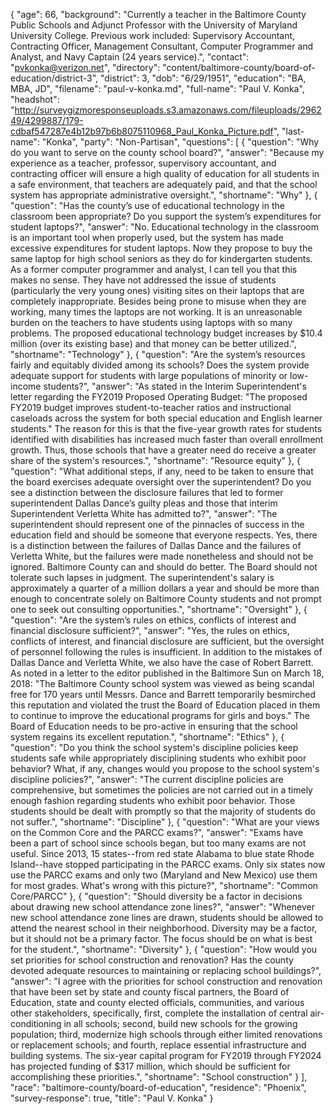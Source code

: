 {
  "age": 66,
  "background": "Currently a teacher in the Baltimore County Public Schools and Adjunct Professor with the University of Maryland University College. Previous work included: Supervisory Accountant, Contracting Officer, Management Consultant, Computer Programmer and Analyst, and Navy Captain (24 years service).",
  "contact": "pvkonka@verizon.net",
  "directory": "content/baltimore-county/board-of-education/district-3",
  "district": 3,
  "dob": "6/29/1951",
  "education": "BA, MBA, JD",
  "filename": "paul-v-konka.md",
  "full-name": "Paul V. Konka",
  "headshot": "http://surveygizmoresponseuploads.s3.amazonaws.com/fileuploads/296249/4299887/179-cdbaf547287e4b12b97b6b8075110968_Paul_Konka_Picture.pdf",
  "last-name": "Konka",
  "party": "Non-Partisan",
  "questions": [
    {
      "question": "Why do you want to serve on the county school board?",
      "answer": "Because my experience as a teacher, professor, supervisory accountant, and contracting officer will ensure a high quality of education for all students in a safe environment, that teachers are adequately paid, and that the school system has appropriate administrative oversight.",
      "shortname": "Why"
    },
    {
      "question": "Has the county’s use of educational technology in the classroom been appropriate? Do you support the system’s expenditures for student laptops?",
      "answer": "No.  Educational technology in the classroom is an important tool when properly used, but the system has made excessive expenditures for student laptops.  Now they propose to buy the same laptop for high school seniors as they do for kindergarten students.  As a former computer programmer and analyst, I can tell you that this makes no sense.  They have not addressed the issue of students (particularly the very young ones) visiting sites on their laptops that are completely inappropriate.  Besides being prone to misuse when they are working, many times the laptops are not working.  It is an unreasonable burden on the teachers to have students using laptops with so many problems.  The proposed educational technology budget increases by $10.4 million (over its existing base) and that money can be better utilized.",
      "shortname": "Technology"
    },
    {
      "question": "Are the system’s resources fairly and equitably divided among its schools? Does the system provide adequate support for students with large populations of minority or low-income students?",
      "answer": "As stated in the Interim Superintendent's letter regarding the FY2019 Proposed Operating Budget:  \"The proposed FY2019 budget improves student-to-teacher ratios and instructional caseloads across the system for both special education and English learner students.\"  The reason for this is that the five-year growth rates for students identified with disabilities has increased much faster than overall enrollment growth.  Thus, those schools that have a greater need do receive a greater share of the system's resources.",
      "shortname": "Resource equity"
    },
    {
      "question": "What additional steps, if any, need to be taken to ensure that the board exercises adequate oversight over the superintendent? Do you see a distinction between the disclosure failures that led to former superintendent Dallas Dance’s guilty pleas and those that interim Superintendent Verletta White has admitted to?",
      "answer": "The superintendent should represent one of the pinnacles of success in the education field and should be someone that everyone respects.  Yes, there is a distinction between the failures of Dallas Dance and the failures of Verletta White, but the failures were made nonetheless and should not be ignored.  Baltimore County can and should do better.  The Board should not tolerate such lapses in judgment.  The superintendent's salary is approximately a quarter of a million dollars a year and should be more than enough to concentrate solely on Baltimore County students and not prompt one to seek out consulting opportunities.",
      "shortname": "Oversight"
    },
    {
      "question": "Are the system’s rules on ethics, conflicts of interest and financial disclosure sufficient?",
      "answer": "Yes, the rules on ethics, conflicts of interest, and financial disclosure are sufficient, but the oversight of personnel following the rules is insufficient.  In addition to the mistakes of Dallas Dance and Verletta White, we also have the case of Robert Barrett.  As noted in a letter to the editor published in the Baltimore Sun on March 18, 2018:  \"The Baltimore County school system was viewed as being scandal free for 170 years until Messrs. Dance and Barrett temporarily besmirched this reputation and violated the trust the Board of Education placed in them to continue to improve the educational programs for girls and boys.\"  The Board of Education needs to be pro-active in ensuring that the school system regains its excellent reputation.",
      "shortname": "Ethics"
    },
    {
      "question": "Do you think the school system's discipline policies keep students safe while appropriately disciplining students who exhibit poor behavior? What, if any, changes would you propose to the school system's discipline policies?",
      "answer": "The current discipline policies are comprehensive, but sometimes the policies are not carried out in a timely enough fashion regarding students who exhibit poor behavior.  Those students should be dealt with promptly so that the majority of students do not suffer.",
      "shortname": "Discipline"
    },
    {
      "question": "What are your views on the Common Core and the PARCC exams?",
      "answer": "Exams have been a part of school since schools began, but too many exams are not useful.  Since 2013, 15 states--from red state Alabama to blue state Rhode Island--have stopped participating in the PARCC exams.  Only six states now use the PARCC exams and only two (Maryland and New Mexico) use them for most grades.  What's wrong with this picture?",
      "shortname": "Common Core/PARCC"
    },
    {
      "question": "Should diversity be a factor in decisions about drawing new school attendance zone lines?",
      "answer": "Whenever new school attendance zone lines are drawn, students should be allowed to attend the nearest school in their neighborhood.  Diversity may be a factor, but it should not be a primary factor.  The focus should be on what is best for the student.",
      "shortname": "Diversity"
    },
    {
      "question": "How would you set priorities for school construction and renovation? Has the county devoted adequate resources to maintaining or replacing school buildings?",
      "answer": "I agree with the priorities for school construction and renovation that have been set by state and county fiscal partners, the Board of Education, state and county elected officials, communities, and various other stakeholders, specifically, first, complete the installation of central air-conditioning in all schools; second, build new schools for the growing population; third, modernize high schools through either limited renovations or replacement schools; and fourth, replace essential infrastructure and building systems.  The six-year capital program for FY2019 through FY2024 has projected funding of $317 million, which should be sufficient for accomplishing these priorities.",
      "shortname": "School construction"
    }
  ],
  "race": "baltimore-county/board-of-education",
  "residence": "Phoenix",
  "survey-response": true,
  "title": "Paul V. Konka"
}
